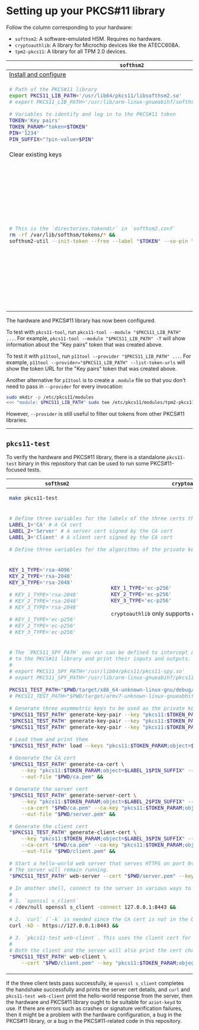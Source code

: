 # Setting up your PKCS#11 library

Follow the column corresponding to your hardware:

- `softhsm2`: A software-emulated HSM. Requires no hardware.
- `cryptoauthlib`: A library for Microchip devices like the ATECC608A.
- `tpm2-pkcs11`: A library for all TPM 2.0 devices.

<table>
<thead>
<tr>
<th><code>softhsm2</code></th>
<th><code>cryptoauthlib</code></th>
<th><code>tpm2-pkcs11</code></th>
</tr>
</thead>
<tbody>
<tr>
<td><a href="softhsm2.html">Install and configure</a></td>
<td><a href="cryptoauthlib.html">Install and configure</a></td>
<td><a href="tpm2-pkcs11/index.html">Install and configure</a></td>
</tr>
<tr>
<td>

```sh
# Path of the PKCS#11 library
export PKCS11_LIB_PATH='/usr/lib64/pkcs11/libsofthsm2.so'
# export PKCS11_LIB_PATH='/usr/lib/arm-linux-gnueabihf/softhsm/libsofthsm2.so'

# Variables to identify and log in to the PKCS#11 token
TOKEN='Key pairs'
TOKEN_PARAM="token=$TOKEN"
PIN='1234'
PIN_SUFFIX="?pin-value=$PIN"

```
</td>
<td>

```sh
# Path of the PKCS#11 library
export PKCS11_LIB_PATH='/usr/lib/libcryptoauth.so'

# Variables to identify and log in to the PKCS#11 token
TOKEN_PARAM='slot-id=0'
PIN_SUFFIX=''
```
</td>
<td>

```sh
# Path of the PKCS#11 library
export PKCS11_LIB_PATH='/usr/local/lib/libtpm2_pkcs11.so'

# Variables to identify and log in to the PKCS#11 token
TOKEN='Key pairs'
TOKEN_PARAM="token=$TOKEN"
PIN='1234'
PIN_SUFFIX="?pin-value=$PIN"
```
</td>
</tr>
<tr>
<td colspan="3">Clear existing keys</td>
</tr>
<tr>
<td>

```sh
# This is the `directories.tokendir` in `softhsm2.conf`
rm -rf /var/lib/softhsm/tokens/* &&
softhsm2-util --init-token --free --label "$TOKEN" --so-pin "so$PIN" --pin "$PIN"
```
</td>
<td>

```sh
# This is the directory specified by `filestore` in `cryptoauthlib.conf`,
# plus the metadata files for objects in PKCS#11 slot 0.
rm -f /var/lib/cryptoauthlib/0.*.conf
```
</td>
<td>

```sh
sudo tpm2_clear

# This is the directory tpm2-pkcs11 was configured to use.
export TPM2_PKCS11_STORE='/opt/tpm2-pkcs11'

# tpm2_ptool requires Python 3 >= 3.7 and expects `python3` to be
# that version by default.
#
# If your distro has python3.7 or higher at a different path,
# like how Ubuntu 18.04 has `python3.7`, then set
# the `PYTHON_INTERPRETER` env var.
#
# export PYTHON_INTERPRETER=python3.7

rm -f "$TPM2_PKCS11_STORE/tpm2_pkcs11.sqlite3"
(
    cd ~/src/tpm2-pkcs11/tools &&
    ./tpm2_ptool init --primary-auth '1234' &&
    ./tpm2_ptool addtoken \
        --sopin "so$PIN" --userpin "$PIN" \
        --label "$TOKEN" --pid '1'
)
```
</td>
</tr>
</tbody>
</table>

The hardware and PKCS#11 library has now been configured.

To test with `pkcs11-tool`, run `pkcs11-tool --module "$PKCS11_LIB_PATH" ...`. For example, `pkcs11-tool --module "$PKCS11_LIB_PATH" -T` will show information about the "Key pairs" token that was created above.

To test it with `p11tool`, run `p11tool --provider "$PKCS11_LIB_PATH" ...`. For example, `p11tool --provider="$PKCS11_LIB_PATH" --list-token-urls` will show the token URL for the "Key pairs" token that was created above.

Another alternative for `p11tool` is to create a `.module` file so that you don't need to pass in `--provider` for every invocation:

```sh
sudo mkdir -p /etc/pkcs11/modules
<<< "module: $PKCS11_LIB_PATH" sudo tee /etc/pkcs11/modules/tpm2-pkcs11.module
```

However, `--provider` is still useful to filter out tokens from other PKCS#11 libraries.

---


## `pkcs11-test`

To verify the hardware and PKCS#11 library, there is a standalone `pkcs11-test` binary in this repository that can be used to run some PKCS#11-focused tests.

<table>
<thead>
<tr>
<th><code>softhsm2</code></th>
<th><code>cryptoauthlib</code></th>
<th><code>tpm2-pkcs11</code></th>
</tr>
</thead>
<tbody>
<tr>
<td colspan="3">

```sh
make pkcs11-test
```
</td>
</tr>
<tr>
<td colspan="3">

```sh
# Define three variables for the labels of the three certs that will be generated as part of the test.
LABEL_1='CA' # A CA cert
LABEL_2='Server' # A server cert signed by the CA cert
LABEL_3='Client' # A client cert signed by the CA cert

# Define three variables for the algorithms of the private keys of the certs. Valid values are `rsa-2048`, `rsa-4096` and `ec-p256`.
```
</td>
</tr>
<tr>
<td>

```sh
KEY_1_TYPE='rsa-4096'
KEY_2_TYPE='rsa-2048'
KEY_3_TYPE='rsa-2048'

# KEY_1_TYPE='rsa-2048'
# KEY_2_TYPE='rsa-2048'
# KEY_3_TYPE='rsa-2048'

# KEY_1_TYPE='ec-p256'
# KEY_2_TYPE='ec-p256'
# KEY_3_TYPE='ec-p256'
```
</td>
<td>

```sh
KEY_1_TYPE='ec-p256'
KEY_2_TYPE='ec-p256'
KEY_3_TYPE='ec-p256'
```

`cryptoauthlib` only supports `ec-p256` keys.
</td>
<td>

```sh
KEY_1_TYPE='rsa-2048'
KEY_2_TYPE='rsa-2048'
KEY_3_TYPE='rsa-2048'

# KEY_1_TYPE='ec-p256'
# KEY_2_TYPE='ec-p256'
# KEY_3_TYPE='ec-p256'
```

`tpm2-pkcs11` only supports `rsa-2048` and `ec-p256` keys.
</td>
</tr>
<tr>
<td colspan="3">

```sh
# The `PKCS11_SPY_PATH` env var can be defined to intercept all PKCS#11 API calls
# to the PKCS#11 library and print their inputs and outputs.
#
# export PKCS11_SPY_PATH='/usr/lib64/pkcs11/pkcs11-spy.so'
# export PKCS11_SPY_PATH='/usr/lib/arm-linux-gnueabihf/pkcs11/pkcs11-spy.so'

PKCS11_TEST_PATH="$PWD/target/x86_64-unknown-linux-gnu/debug/pkcs11-test"
# PKCS11_TEST_PATH="$PWD/target/armv7-unknown-linux-gnueabhif/debug/pkcs11-test"

# Generate three asymmetric keys to be used as the private keys for the three certs
"$PKCS11_TEST_PATH" generate-key-pair --key "pkcs11:$TOKEN_PARAM;object=$LABEL_1$PIN_SUFFIX" --type "$KEY_1_TYPE" &&
"$PKCS11_TEST_PATH" generate-key-pair --key "pkcs11:$TOKEN_PARAM;object=$LABEL_2$PIN_SUFFIX" --type "$KEY_2_TYPE" &&
"$PKCS11_TEST_PATH" generate-key-pair --key "pkcs11:$TOKEN_PARAM;object=$LABEL_3$PIN_SUFFIX" --type "$KEY_3_TYPE" &&

# Load them and print them
"$PKCS11_TEST_PATH" load --keys "pkcs11:$TOKEN_PARAM;object=$LABEL_1" "pkcs11:$TOKEN_PARAM;object=$LABEL_2" "pkcs11:$TOKEN_PARAM;object=$LABEL_3" &&

# Generate the CA cert
"$PKCS11_TEST_PATH" generate-ca-cert \
    --key "pkcs11:$TOKEN_PARAM;object=$LABEL_1$PIN_SUFFIX" --subject 'CA Inc' \
    --out-file "$PWD/ca.pem" &&

# Generate the server cert
"$PKCS11_TEST_PATH" generate-server-cert \
    --key "pkcs11:$TOKEN_PARAM;object=$LABEL_2$PIN_SUFFIX" --subject 'Server LLC' \
    --ca-cert "$PWD/ca.pem" --ca-key "pkcs11:$TOKEN_PARAM;object=$LABEL_1$PIN_SUFFIX" \
    --out-file "$PWD/server.pem" &&

# Generate the client cert
"$PKCS11_TEST_PATH" generate-client-cert \
    --key "pkcs11:$TOKEN_PARAM;object=$LABEL_3$PIN_SUFFIX" --subject 'Client GmbH' \
    --ca-cert "$PWD/ca.pem" --ca-key "pkcs11:$TOKEN_PARAM;object=$LABEL_1$PIN_SUFFIX" \
    --out-file "$PWD/client.pem" &&

# Start a hello-world web server that serves HTTPS on port 8443 using the server cert.
# The server will remain running.
"$PKCS11_TEST_PATH" web-server --cert "$PWD/server.pem" --key "pkcs11:$TOKEN_PARAM;object=$LABEL_2$PIN_SUFFIX"

# In another shell, connect to the server in various ways to verify that TLS works.
#
# 1. `openssl s_client`
< /dev/null openssl s_client -connect 127.0.0.1:8443 &&

# 2. `curl` (`-k` is needed since the CA cert is not in the OS trusted roots.) This should receive an HTTP 200 response with the body "Hello, world!"
curl -kD - https://127.0.0.1:8443 &&

# 3. `pkcs11-test web-client`. This uses the client cert for TLS client authentication. It should receive an HTTP 200 response with the body "Hello, world!"
#
# Both the client and the server will also print the cert chain of the other, and assert that the other's cert is signed by the CA cert.
"$PKCS11_TEST_PATH" web-client \
    --cert "$PWD/client.pem" --key "pkcs11:$TOKEN_PARAM;object=$LABEL_3$PIN_SUFFIX"
```
</td>
</tr>
</tbody>
</table>

If the three client tests pass successfully, ie `openssl s_client` completes the handshake successfully and prints the server cert details, and `curl` and `pkcs11-test web-client` print the hello-world response from the server, then the hardware and PKCS#11 library ought to be suitable for `aziot-keyd` to use. If there are errors such as crashes or signature verification failures, then it might be a problem with the hardware configuration, a bug in the PKCS#11 library, or a bug in the PKCS#11-related code in this repository.
